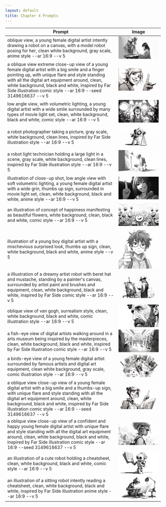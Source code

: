 ```yaml
---
layout: default
title: Chapter 4 Prompts
---
```


| Prompt | Image |
| ----------- | ----------- |
| oblique view, a young female digital artist intently drawing a robot on a canvas, with a model robot posing for her, clean white background, gray scale, anime style --ar 16:9 --v 5 | ![image](/images/011.png) |
| a oblique view extreme close-up view of a young female digital artist with a big smile and a finger pointing up, with unique flare and style standing with all the digital art equipment around, clean, white background, black and white, inspired by Far Side illustration comic style --ar 16:9 --seed 3149616637 --v 5 | ![image](/images/012.png) |
| low angle view, with volumetric lighting, a young digital artist with a wide smile surrounded by many types of movie light set, clean, white background, black and white, comic style --ar 16:9 --v 5  | ![image](/images/013.png) |
| a robot photographer taking a picture, gray scale, white background, clean lines, inspired by Far Side illustration style --ar 16:9 --v 5 | ![image](/images/014.png) |
| a robot light technician holding a large light in a scene, gray scale, white background, clean lines, inspired by Far Side illustration style --ar 16:9 --v 5 | ![image](/images/015.png) |
| illustration of close-up shot, low angle view with soft volumetric lighting, a young female digital artist with a wide grin, thumbs up sign, surrounded in movie light set, clean, white background, black and white, anime style --ar 16:9 --v 5 | ![image](/images/016.png) |
| an illustration of concept of happiness manifesting as beautiful flowers, white background, clean, black and white, comic style --ar 16:9 --v 5 | ![image](/images/017.png) |
| illustration of a young boy digital artist with a mischevious surprised look, thumbs up sign, clean, white background, black and white, anime style --v 5 | ![image](/images/018.png) |
| a illlustration of a dreamy artist robot with beret hat and mustache, standing by a painter's canvas, surrounded by artist paint and brushes and equipment, clean, white background, black and white, inspired by Far Side comic style --ar 16:9 --v 5 | ![image](/images/019.png) |
| oblique view of van gogh, surrealism style, clean, white background, black and white, comic illustration style --ar 16:9 --v 5 | ![image](/images/020.png) |
| a fish-eye view of digital artists walking around in a arts museum being inspired by the masterpieces, clean, white background, black and white, inspired by Far Side illustration comic style --ar 16:9 --v 5 | ![image](/images/021.png) |
| a birds-eye view of a young female digital artist surrounded by famous artists and digital art equipment, clean white background, gray scale, comic illustration style --ar 16:9 --v 5 | ![image](/images/022.png) |
| a oblique view close-up view of a young female digital artist with a big smile and a thumbs-up sign, with unique flare and style standing with all the digital art equipment around, clean, white background, black and white, inspired by Far Side illustration comic style --ar 16:9 --seed 3149616637 --v 5 | ![image](/images/023.png) |
| a oblique view close-up view of a confident and happy young female digital artist with unique flare and style standing with all the digital art equipment around, clean, white background, black and white, inspired by Far Side illustration comic style --ar 16:9 --seed 3149616637 --v 5 | ![image](/images/024.png) |
| an illustration of a cute robot holding a cheatsheet, clean, white background, black and white, comic style --ar 16:9 --v 5 | ![image](/images/025.png) |
| an illustration of a sitting robot intently reading a cheatsheet, clean, white background, black and white, inspired by Far Side illustration anime style --ar 16:9 --v 5 | ![image](/images/026.png) |